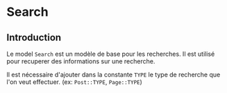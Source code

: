 # Search

## Introduction

Le model `Search` est un modèle de base pour les recherches. Il est utilisé pour recuperer des informations sur une recherche.

Il est nécessaire d'ajouter dans la constante `TYPE` le type de recherche que l'on veut effectuer. (ex: `Post::TYPE`, `Page::TYPE`)
